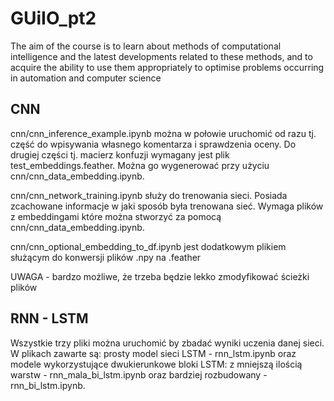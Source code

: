 # GUiIO_pt2
The aim of the course is to learn about methods of computational intelligence and the latest developments related to these methods, and to acquire the ability to use them appropriately to optimise problems occurring in automation and computer science

## CNN
cnn/cnn_inference_example.ipynb można w połowie uruchomić od razu tj. część do wpisywania własnego komentarza i sprawdzenia oceny. Do drugiej części tj. macierz konfuzji wymagany jest plik test_embeddings.feather. Można go wygenerować przy użyciu cnn/cnn_data_embedding.ipynb. 

cnn/cnn_network_training.ipynb służy do trenowania sieci. Posiada zcachowane informacje w jaki sposób była trenowana sieć. Wymaga plików z embeddingami które można stworzyć za pomocą cnn/cnn_data_embedding.ipynb. 

cnn/cnn_optional_embedding_to_df.ipynb jest dodatkowym plikiem służącym do konwersji plików .npy na .feather

UWAGA - bardzo możliwe, że trzeba będzie lekko zmodyfikować ścieżki plików

## RNN - LSTM
Wszystkie trzy pliki można uruchomić by zbadać wyniki uczenia danej sieci. W plikach zawarte są: prosty model sieci LSTM - rnn_lstm.ipynb oraz modele wykorzystujące dwukierunkowe bloki LSTM: z mniejszą ilością warstw - rnn_mala_bi_lstm.ipynb oraz bardziej rozbudowany - rnn_bi_lstm.ipynb.
